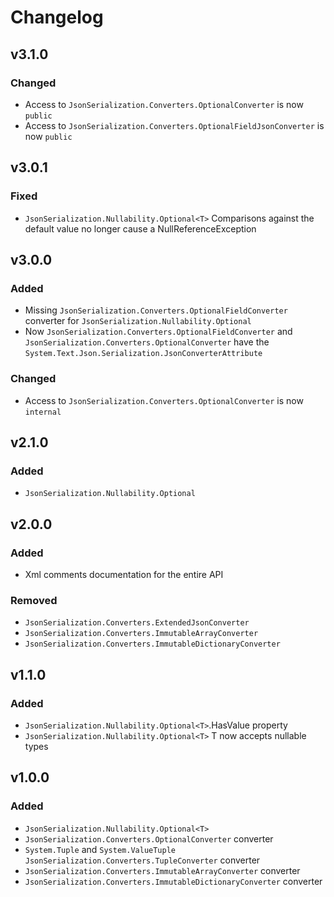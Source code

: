 # Changelog

## v3.1.0

### Changed

- Access to `JsonSerialization.Converters.OptionalConverter` is now `public`
- Access to `JsonSerialization.Converters.OptionalFieldJsonConverter` is now `public`

## v3.0.1

### Fixed

- `JsonSerialization.Nullability.Optional<T>` Comparisons against the default value no longer cause a NullReferenceException

## v3.0.0

### Added

- Missing `JsonSerialization.Converters.OptionalFieldConverter` converter for `JsonSerialization.Nullability.Optional`
- Now `JsonSerialization.Converters.OptionalFieldConverter` and `JsonSerialization.Converters.OptionalConverter` have the `System.Text.Json.Serialization.JsonConverterAttribute`

### Changed

- Access to `JsonSerialization.Converters.OptionalConverter` is now `internal`

## v2.1.0

### Added

- `JsonSerialization.Nullability.Optional`

## v2.0.0

### Added

- Xml comments documentation for the entire API

### Removed

- `JsonSerialization.Converters.ExtendedJsonConverter`
- `JsonSerialization.Converters.ImmutableArrayConverter`
- `JsonSerialization.Converters.ImmutableDictionaryConverter`

## v1.1.0

### Added

- `JsonSerialization.Nullability.Optional<T>`.HasValue property
- `JsonSerialization.Nullability.Optional<T>` T now accepts nullable types

## v1.0.0

### Added

- `JsonSerialization.Nullability.Optional<T>`
- `JsonSerialization.Converters.OptionalConverter` converter
- `System.Tuple` and `System.ValueTuple` `JsonSerialization.Converters.TupleConverter` converter
- `JsonSerialization.Converters.ImmutableArrayConverter` converter
- `JsonSerialization.Converters.ImmutableDictionaryConverter` converter
